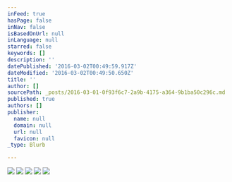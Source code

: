 ```yaml
---
inFeed: true
hasPage: false
inNav: false
isBasedOnUrl: null
inLanguage: null
starred: false
keywords: []
description: ''
datePublished: '2016-03-02T00:49:59.917Z'
dateModified: '2016-03-02T00:49:50.650Z'
title: ''
author: []
sourcePath: _posts/2016-03-01-0f93f6c7-2a9b-4175-a364-9b1ba50c296c.md
published: true
authors: []
publisher:
  name: null
  domain: null
  url: null
  favicon: null
_type: Blurb

---
```

![](https://the-grid-user-content.s3-us-west-2.amazonaws.com/81c52a11-605d-46f7-bd0c-c51d4231f795.jpg)
![](https://the-grid-user-content.s3-us-west-2.amazonaws.com/20831ab0-7f98-4bdc-ae27-e12fe3b1b882.jpg)
![](https://the-grid-user-content.s3-us-west-2.amazonaws.com/2d59777a-e2de-4daa-a4e3-d547ed95b559.jpg)
![](https://the-grid-user-content.s3-us-west-2.amazonaws.com/3be02088-3952-41a8-9136-768b84b3a2a6.jpg)
![](https://the-grid-user-content.s3-us-west-2.amazonaws.com/88ed6d63-3476-462b-9376-ad1fe8bb5f74.jpg)